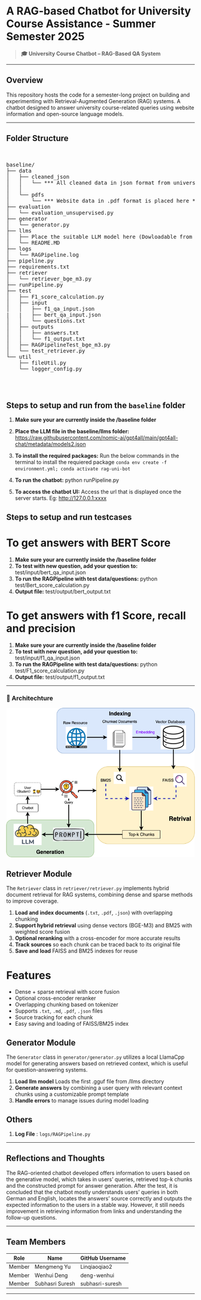 # A RAG-based Chatbot for University Course Assistance - Summer Semester 2025

> **🎓 University Course Chatbot – RAG-Based QA System** 

---

## Overview

This repository hosts the code for a semester-long project on building and experimenting with Retrieval-Augmented Generation (RAG) systems. A chatbot designed to answer university course-related queries using website information and open-source language models.

---

## Folder Structure
<pre> 

baseline/
├── data
│   ├── cleaned_json
│   │   └── *** All cleaned data in json format from university website**
│   │   
│   └── pdfs
│       └── *** Website data in .pdf format is placed here ***
├── evaluation
│   └── evaluation_unsupervised.py
├── generator
│   └── generator.py
├── llms
│   ├── Place the suitable LLM model here (Dowloadable from https://raw.githubusercontent.com/nomic-ai/gpt4all/main/gpt4all-chat/metadata/models2.json)
│   └── README.MD
├── logs
│   └── RAGPipeline.log
├── pipeline.py
├── requirements.txt
├── retriever
│   └── retriever_bge_m3.py
├── runPipeline.py
├── test
│   ├── F1_score_calculation.py
│   ├── input
│   │   ├── f1_qa_input.json
|   |   ├── bert_qa_input.json
│   │   └── questions.txt
│   ├── outputs
│   │   ├── answers.txt
│   │   └── f1_output.txt
│   ├── RAGPipelineTest_bge_m3.py
│   └── test_retriever.py
└── util
    ├── fileUtil.py
    └── logger_config.py



</pre>
## Steps to setup and run from the `baseline` folder
 1. **Make sure your are currently inside the /baseline folder**
 2. **Place the LLM file in the baseline/llms folder:**  https://raw.githubusercontent.com/nomic-ai/gpt4all/main/gpt4all-chat/metadata/models2.json
 3. **To install the required packages:** Run the below commands in the terminal to install the requiered package
                ```
                    conda env create -f environment.yml;
                    conda activate rag-uni-bot
                 ```
 
 4. **To run the chatbot:** python runPipeline.py
 5. **To access the chatbot UI:** Access the url that is displayed once the server starts. Eg: http://127.0.0.1:xxxx


## Steps to setup and run testcases

# To get answers with BERT Score
 1. **Make sure your are currently inside the /baseline folder**
 2. **To test with new question, add your question to:** test/input/bert_qa_input.json
 3. **To run the RAGPipeline with test data/questions:** python test/Bert_score_calculation.py
 5. **Output file:** test/output/bert_output.txt
 

 # To get answers with f1 Score, recall and precision 
 1. **Make sure your are currently inside the /baseline folder**
 2. **To test with new question, add your question to:** test/input/f1_qa_input.json
 3. **To run the RAGPipeline with test data/questions:** python test/F1_score_calculation.py
 5. **Output file:** test/output/f1_output.txt
 
---
### 🧩 Architechture

![Project Diagram](architechture_diagram.png)

## Retriever Module

The `Retriever` class in `retriever/retriever.py` implements hybrid document retrieval for RAG systems, combining dense and sparse methods to improve coverage.

1. **Load and index documents** (`.txt`, `.pdf`, `.json`) with overlapping chunking  
2. **Support hybrid retrieval** using dense vectors (BGE-M3) and BM25 with weighted score fusion  
3. **Optional reranking** with a cross-encoder for more accurate results  
4. **Track sources** so each chunk can be traced back to its original file  
5. **Save and load** FAISS and BM25 indexes for reuse

# Features

- Dense + sparse retrieval with score fusion  
- Optional cross-encoder reranker  
- Overlapping chunking based on tokenizer  
- Supports `.txt`, `.md`, `.pdf`, `.json` files  
- Source tracking for each chunk  
- Easy saving and loading of FAISS/BM25 index

## Generator Module

The `Generator` class in `generator/generator.py` utilizes a local LlamaCpp model for generating answers based on retrieved context, which is useful for question-answering systems.

1. **Load llm model**  Loads the first .gguf file from /llms directory 
2. **Generate answers** by combining a user query with relevant context chunks using a customizable prompt template
3. **Handle errors** to manage issues during model loading

## Others

1. **Log File**  : `logs/RAGPipeline.py`

---

## Reflections and Thoughts

The RAG-oriented chatbot developed offers information to users based on the generative model, which takes in users’ queries, retrieved top-k chunks and the
constructed prompt for answer generation. After the test, it is concluded that the chatbot mostly understands users’ queries in both German and English, locates the answers’ source correctly and outputs the expected information to the users in a
stable way. However, it still needs improvement in retrieving information from links and understanding the follow-up questions.

---


## Team Members

| Role   | Name            | GitHub Username |
| ------ | --------------- | --------------- |
| Member | Mengmeng Yu     | Linqiaoqiao2    |
| Member | Wenhui Deng     | deng-wenhui     |
| Member | Subhasri Suresh | subhasri-suresh |

---

